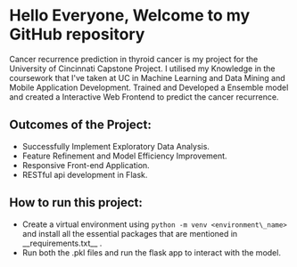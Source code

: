 # Hello Everyone, Welcome to my GitHub repository



Cancer recurrence prediction in thyroid cancer is my project for the University of Cincinnati Capstone Project. I utilised my Knowledge in the coursework that I've taken at UC in Machine Learning and Data Mining and Mobile Application Development. Trained and Developed a Ensemble model and created a Interactive Web Frontend to predict the cancer recurrence. 



## Outcomes of the Project:

* Successfully Implement Exploratory Data Analysis.
* Feature Refinement and Model Efficiency Improvement.
* Responsive Front-end Application.
* RESTful api development in Flask.



## How to run this project:

* Create a virtual environment using `python -m venv <environment\_name>` and install all the essential packages that are mentioned in \_\_requirements.txt\_\_ .
* Run both the .pkl files and run the flask app to interact with the model.








